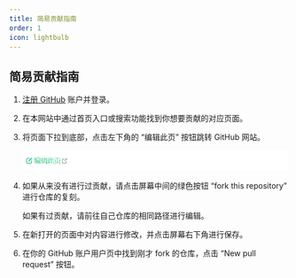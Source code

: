 ```yaml
---
title: 简易贡献指南
order: 1
icon: lightbulb
---
```


## 简易贡献指南

1. [注册 GitHub](https://github.com) 账户并登录。

1. 在本网站中通过首页入口或搜索功能找到你想要贡献的对应页面。

1. 将页面下拉到底部，点击左下角的 “编辑此页” 按钮跳转 GitHub 网站。

   ![编辑此页](./assets/edit-link.png)

1. 如果从来没有进行过贡献，请点击屏幕中间的绿色按钮 “fork this repository” 进行仓库的复刻。

   如果有过贡献，请前往自己仓库的相同路径进行编辑。

1. 在新打开的页面中对内容进行修改，并点击屏幕右下角进行保存。

1. 在你的 GitHub 账户用户页中找到刚才 fork 的仓库，点击 “New pull request” 按钮。
